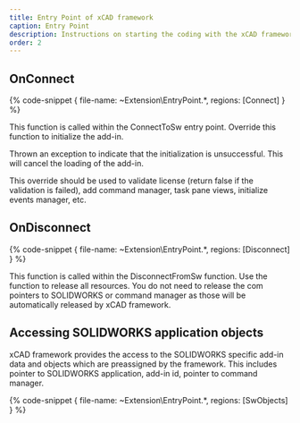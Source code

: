 ```yaml
---
title: Entry Point of xCAD framework
caption: Entry Point
description: Instructions on starting the coding with the xCAD framework for SOLIDWORKS
order: 2
---
```

## OnConnect

{% code-snippet { file-name: ~Extension\EntryPoint.*, regions: [Connect] } %}

This function is called within the ConnectToSw entry point. Override this function to initialize the add-in.

Thrown an exception to indicate that the initialization is unsuccessful. This will cancel the loading of the add-in.

This override should be used to validate license (return false if the validation is failed), add command manager, task pane views, initialize events manager, etc.

## OnDisconnect

{% code-snippet { file-name: ~Extension\EntryPoint.*, regions: [Disconnect] } %}

This function is called within the DisconnectFromSw function. Use the function to release all resources. You do not need to release the com pointers to SOLIDWORKS or command manager as those will be automatically released by xCAD framework.

## Accessing SOLIDWORKS application objects

xCAD framework provides the access to the SOLIDWORKS specific add-in data and objects which are preassigned by the framework. This includes pointer to SOLIDWORKS application, add-in id, pointer to command manager.

{% code-snippet { file-name: ~Extension\EntryPoint.*, regions: [SwObjects] } %}